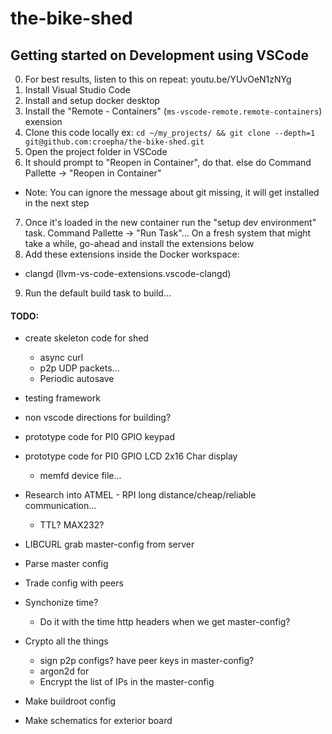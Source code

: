 # the-bike-shed




## Getting started on Development using VSCode
0. For best results, listen to this on repeat: youtu.be/YUvOeN1zNYg
1. Install Visual Studio Code
2. Install and setup docker desktop
3. Install the "Remote - Containers" (`ms-vscode-remote.remote-containers`)  exension
4. Clone this code locally ex: `cd ~/my_projects/ && git clone --depth=1 git@github.com:croepha/the-bike-shed.git`
5. Open the project folder in VSCode
6. It should prompt to "Reopen in Container", do that. else do Command Pallette -> "Reopen in Container"
  - Note: You can ignore the message about git missing, it will get installed in the next step
7. Once it's loaded in the new container run the "setup dev environment" task. Command Pallette -> "Run Task"... On a fresh system that might take a while, go-ahead and install the extensions below
8. Add these extensions inside the Docker workspace:
  - clangd (llvm-vs-code-extensions.vscode-clangd)
9. Run the default build task to build...



#### TODO:
- create skeleton code for shed
  - async curl
  - p2p UDP packets...
  - Periodic autosave
- testing framework
- non vscode directions for building?
- prototype code for PI0 GPIO keypad
- prototype code for PI0 GPIO LCD 2x16 Char display
  - memfd device file...

- Research into ATMEL - RPI long distance/cheap/reliable communication...
  - TTL? MAX232?

- LIBCURL grab master-config from server
- Parse master config
- Trade config with peers

- Synchonize time?
  - Do it with the time http headers when we get master-config?

- Crypto all the things
  - sign p2p configs? have peer keys in master-config?
  - argon2d for
  - Encrypt the list of IPs in the master-config

- Make buildroot config
- Make schematics for exterior board
